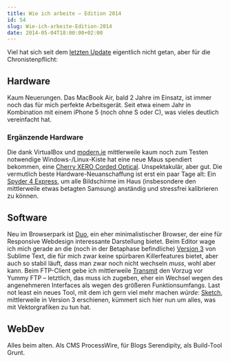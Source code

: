 ```yaml
---
title: Wie ich arbeite – Edition 2014
id: 54
slug: Wie-ich-arbeite-Edition-2014
date: 2014-05-04T18:00:00+02:00
---
```


Viel hat sich seit dem [letzten Update](/archiv/41/Wie-ich-arbeite-Edition-2013.html) eigentlich nicht getan, aber für die Chronistenpflicht:

## Hardware

Kaum Neuerungen. Das MacBook Air, bald 2 Jahre im Einsatz, ist immer noch das für mich perfekte Arbeitsgerät. Seit etwa einem Jahr in Kombination mit einem iPhone 5 (noch ohne S oder C), was vieles deutlich vereinfacht hat.

### Ergänzende Hardware

Die dank VirtualBox und [modern.ie](http://loc.modern.ie/de-de) mittlerweile kaum noch zum Testen notwendige Windows-/Linux-Kiste hat eine neue Maus spendiert bekommen, eine [Cherry XERO Corded Optical](https://www.cherry.de/cid/kabelmaeuse_XERO_Corded_Optical_Mouse.htm). Unspektakulär, aber gut. Die vermutlich beste Hardware-Neuanschaffung ist erst ein paar Tage alt: Ein [Spyder 4 Express](http://spyder.datacolor.com/de/portfolio-view/spyder4express/), um alle Bildschirme im Haus (insbesondere den mittlerweile etwas betagten Samsung) anständig und stressfrei kalibrieren zu können.

## Software

Neu im Browserpark ist [Duo](http://helloduo.com), ein eher minimalistischer Browser, der eine für Responsive Webdesign interessante Darstellung bietet. Beim Editor wage ich mich gerade an die (noch in der Betaphase befindliche) [Version 3](http://www.sublimetext.com/3) von Sublime Text, die für mich zwar keine spürbaren Killerfeatures bietet, aber auch so stabil läuft, dass man zwar noch nicht wechseln _muss_, wohl aber kann. Beim FTP-Client gebe ich mittlerweile [Transmit](https://panic.com/transmit/) den Vorzug vor Yummy FTP – letztlich, das muss ich zugeben, eher ein Wechsel wegen des angenehmeren Interfaces als wegen des größeren Funktionsumfangs. Last not least ein neues Tool, mit dem ich gern viel mehr machen _würde_: [Sketch](http://bohemiancoding.com/sketch/), mittlerweile in Version 3 erschienen, kümmert sich hier nun um alles, was mit Vektorgrafiken zu tun hat.

## WebDev

Alles beim alten. Als CMS ProcessWire, für Blogs Serendipity, als Build-Tool Grunt.
